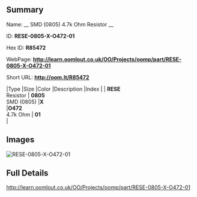 

## Summary
 
Name: __ SMD (0805) 4.7k Ohm Resistor __

ID: __RESE-0805-X-O472-01__

Hex ID: __R85472__

WebPage: __http://learn.oomlout.co.uk/OO/Projects/oomp/part/RESE-0805-X-O472-01__

Short URL: __http://oom.lt/R85472__


|Type   |Size   |Color   |Description   |Index   |
| __RESE__ <br>Resistor  | __0805__<br>SMD (0805)   |__X__<br>    |__O472__<br>4.7k Ohm    | __01__<br>  |


## Images
![RESE-0805-X-O472-01](http://oomlout.com/oomp-gen/parts/RESE-0805-X-O472-01/RESE-0805-X-O472-01_420.jpg)

## Full Details

 http://learn.oomlout.co.uk/OO/Projects/oomp/part/RESE-0805-X-O472-01

